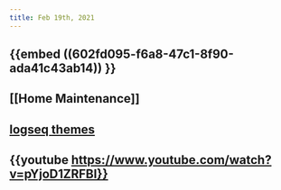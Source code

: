 ```yaml
---
title: Feb 19th, 2021
---
```


## {{embed ((602fd095-f6a8-47c1-8f90-ada41c43ab14)) }}
## [[Home Maintenance]]
## [logseq themes](https://github.com/PiotrSss/logseq-bujo-theme)
## {{youtube https://www.youtube.com/watch?v=pYjoD1ZRFBI}}
